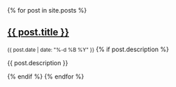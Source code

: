 <div class="posts">
{% for post in site.posts %}
<h2><a href="{{ post.url | relative_url }}">{{ post.title }}</a></h2>
<small>{{ post.date | date: "%-d %B %Y" }}</small>
{% if post.description %}
  <p class="view">{{ post.description }}</p>
{% endif %}
{% endfor %}
</div>
